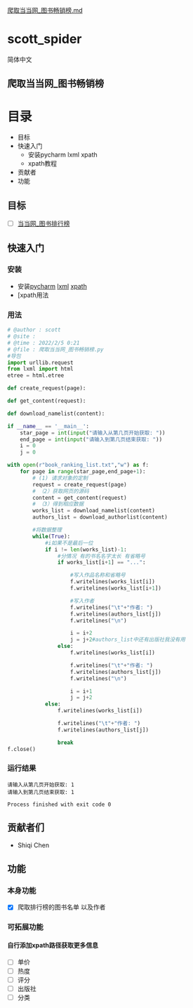 [爬取当当网_图书畅销榜.md](https://github.com/csq-pual/scott_spider/files/8101523/_.md)
# scott_spider
简体中文





## 爬取当当网_图书畅销榜

# 目录

- 目标
- 快速入门
  - 安装pycharm lxml xpath
  - xpath教程
- 贡献者
- 功能

## 目标

- [ ] [当当网_图书排行榜](http://bang.dangdang.com/books/bestsellers/01.00.00.00.00.00-24hours-0-0-1-1)

## 快速入门

### 安装

- 安装[pycharm](https://blog.csdn.net/qq_29883591/article/details/52664478?ops_request_misc=%257B%2522request%255Fid%2522%253A%2522164470389516781683994757%2522%252C%2522scm%2522%253A%252220140713.130102334.pc%255Fall.%2522%257D&request_id=164470389516781683994757&biz_id=0&utm_medium=distribute.pc_search_result.none-task-blog-2~all~first_rank_ecpm_v1~rank_v31_ecpm-1-52664478.pc_search_result_cache&utm_term=pycharm%E5%AE%89%E8%A3%85&spm=1018.2226.3001.4187) [lxml](https://blog.csdn.net/weixin_42301205/article/details/99566786?ops_request_misc=%257B%2522request%255Fid%2522%253A%2522164470392616780255266127%2522%252C%2522scm%2522%253A%252220140713.130102334.pc%255Fall.%2522%257D&request_id=164470392616780255266127&biz_id=0&utm_medium=distribute.pc_search_result.none-task-blog-2~all~first_rank_ecpm_v1~rank_v31_ecpm-1-99566786.pc_search_result_cache&utm_term=pycharm%E5%AE%89%E8%A3%85lxml&spm=1018.2226.3001.4187) [xpath](https://blog.csdn.net/weixin_30819085/article/details/94790208?ops_request_misc=%257B%2522request%255Fid%2522%253A%2522164470395116780271914452%2522%252C%2522scm%2522%253A%252220140713.130102334.pc%255Fall.%2522%257D&request_id=164470395116780271914452&biz_id=0&utm_medium=distribute.pc_search_result.none-task-blog-2~all~first_rank_ecpm_v1~rank_v31_ecpm-1-94790208.pc_search_result_cache&utm_term=%E8%B0%B7%E6%AD%8C%E5%AE%89%E8%A3%85xpath&spm=1018.2226.3001.4187)
- [xpath用法

### 用法

```python
# @author : scott
# @site : 
# @time : 2022/2/5 0:21
# @file : 爬取当当网_图书畅销榜.py
#导包
import urllib.request
from lxml import html
etree = html.etree

def create_request(page):

def get_content(request):

def download_namelist(content):

if __name__ == '__main__':
    star_page = int(input("请输入从第几页开始获取: "))
    end_page = int(input("请输入到第几页结束获取: "))
    i = 0
    j = 0

with open(r"book_ranking_list.txt","w") as f:
    for page in range(star_page,end_page+1):
        # (1) 请求对象的定制
        request = create_request(page)
        # （2）获取网页的源码
        content = get_content(request)
        # （3）得到相应数据
        works_list = download_namelist(content)
        authors_list = download_authorlist(content)

        #将数据整理
        while(True):
            #i如果不是最后一位
            if i != len(works_list)-1:
                #分情况 有的书名名字太长 有省略号
                if works_list[i+1] == "...":

                    #写入作品名称和省略号
                    f.writelines(works_list[i])
                    f.writelines(works_list[i+1])

                    #写入作者
                    f.writelines("\t"+"作者: ")
                    f.writelines(authors_list[j])
                    f.writelines("\n")

                    i = i+2
                    j = j+2#authors_list中还有出版社我没有用
                else:
                    f.writelines(works_list[i])

                    f.writelines("\t"+"作者: ")
                    f.writelines(authors_list[j])
                    f.writelines("\n")

                    i = i+1
                    j = j+2
            else:
                f.writelines(works_list[i])

                f.writelines("\t"+"作者: ")
                f.writelines(authors_list[j])

                break
f.close()
```

### 运行结果

```
请输入从第几页开始获取: 1
请输入到第几页结束获取: 1

Process finished with exit code 0
```

## 贡献者们

- Shiqi Chen

## 功能

### 本身功能

- [x] 爬取排行榜的图书名单 以及作者

###  可拓展功能

#### 自行添加xpath路径获取更多信息

- [ ] 单价
- [ ] 热度
- [ ] 评分
- [ ] 出版社
- [ ] 分类
